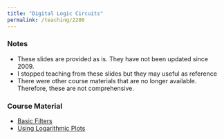 ```yaml
---
title: "Digital Logic Circuits"
permalink: /teaching/2200
---
```


### Notes
* These slides are provided as is.  They have not been updated since 2009.
* I stopped teaching from these slides but they may useful as reference
* There were other course materials that are no longer available.  Therefore, these are not comprehensive.

### Course Material
* [Basic Filters](/files/CET443BasicFilters.pdf)
* [Using Logarithmic Plots](/files/CET346LogScaleSlides.pdf)


